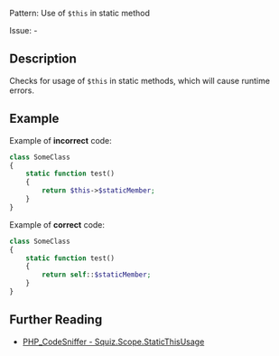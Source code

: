 Pattern: Use of `$this` in static method

Issue: -

## Description

Checks for usage of `$this` in static methods, which will cause runtime errors.

## Example

Example of **incorrect** code:

``` php
class SomeClass
{
    static function test()
    {
		return $this->$staticMember;
    }
}
```

Example of **correct** code:

```php
class SomeClass
{
    static function test()
    {
        return self::$staticMember;
    }
}
```

## Further Reading

* [PHP_CodeSniffer - Squiz.Scope.StaticThisUsage](https://github.com/PHPCSStandards/PHP_CodeSniffer/blob/master/src/Standards/Squiz/Sniffs/Scope/StaticThisUsageSniff.php)